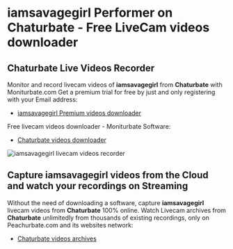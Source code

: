 # iamsavagegirl Performer on Chaturbate - Free LiveCam videos downloader

## Chaturbate Live Videos Recorder

Monitor and record livecam videos of **iamsavagegirl** from **Chaturbate** with Moniturbate.com
Get a premium trial for free by just and only registering with your Email address:
* [iamsavagegirl Premium videos downloader](https://moniturbate.com/request-demo-licence-key.html)

Free livecam videos downloader - Moniturbate Software:
* [Chaturbate videos downloader](https://moniturbate.com/moniturbate-download-software.html)

![iamsavagegirl livecam videos recorder](https://peachurnet.com/templates/moniturbate-software.png)


## Capture iamsavagegirl videos from the Cloud and watch your recordings on Streaming

Without the need of downloading a software, capture **iamsavagegirl** livecam videos from **Chaturbate** 100% online.
Watch Livecam archives from **Chaturbate** unlimitedly from thousands of existing recordings, only on Peachurbate.com and its websites network:
* [Chaturbate videos archives](https://peachurnet.com/)